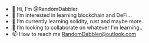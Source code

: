 - 👋 Hi, I’m @RandomDabbler
- 👀 I’m interested in learning blockchain and DeFi...
- 🌱 I’m currently learning solidity, rust and maybe more.
- 💞️ I’m looking to collaborate on whatever I'm learning..
- 📫 How to reach me RandomDabbler@outlook.com

<!---
RandomDabbler/RandomDabbler is a ✨ special ✨ repository because its `README.md` (this file) appears on your GitHub profile.
You can click the Preview link to take a look at your changes.
--->
